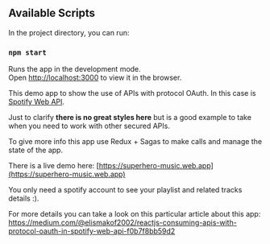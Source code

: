 

## Available Scripts

In the project directory, you can run:

### `npm start`

Runs the app in the development mode.<br />
Open [http://localhost:3000](http://localhost:3000) to view it in the browser.


This demo app to show the use of APIs with protocol OAuth. In this case is  [Spotify Web API](https://developer.spotify.com/documentation/web-api/).

Just to clarify **there is no great styles here** but is a good example to take when you need to work with other secured APIs.

To give more info this app use Redux + Sagas to make calls and manage the state of the app.

There is a live demo here: [https://superhero-music.web.app](https://superhero-music.web.app)

You only need a spotify account to see your playlist and related tracks details :).

For more details you can take a look on this particular article about this app:
https://medium.com/@elismakof2002/reactjs-consuming-apis-with-protocol-oauth-in-spotify-web-api-f0b7f8bb59d2
